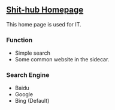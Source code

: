 ## [Shit-hub Homepage](https://shit-hub.github.io)
This home page is used for IT. 
### Function
- Simple search
- Some common website in the sidecar.
### Search Engine
- Baidu
- Google
- Bing (Default)
